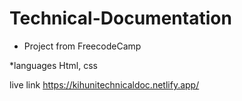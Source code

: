 # Technical-Documentation

- Project from FreecodeCamp 

*languages Html, css

live link https://kihunitechnicaldoc.netlify.app/
